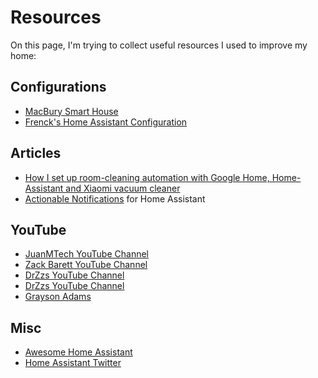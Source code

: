 # Resources

On this page, I'm trying to collect useful resources I used to improve my home:

## Configurations

- [MacBury Smart House](https://macbury.github.io/SmartHouse)
- [Frenck's Home Assistant Configuration](https://github.com/frenck/home-assistant-config)

## Articles

- [How I set up room-cleaning automation with Google Home, Home-Assistant and Xiaomi vacuum cleaner](https://hackernoon.com/how-i-set-up-room-cleaning-automation-with-google-home-home-assistant-and-xiaomi-vacuum-cleaner-9149e0267e6d)
- [Actionable Notifications](https://companion.home-assistant.io/docs/notifications/actionable-notifications/) for Home Assistant

## YouTube

- [JuanMTech YouTube Channel](https://www.youtube.com/channel/UCR7Xa7cU9wfkSY9v3yN2Vtw)
- [Zack Barett YouTube Channel](https://www.youtube.com/channel/UCXpteV7qpsWi9uUkOeLAhaA)
- [DrZzs YouTube Channel](https://www.youtube.com/channel/UC7G4tLa4Kt6A9e3hJ-HO8ng)
- [DrZzs YouTube Channel](https://www.youtube.com/channel/UC7G4tLa4Kt6A9e3hJ-HO8ng)
- [Grayson Adams](https://www.youtube.com/channel/UCOvOYHQOgKg5m0uGmbweZBw)

## Misc

- [Awesome Home Assistant](https://www.awesome-ha.com/)
- [Home Assistant Twitter](https://twitter.com/home_assistant)
